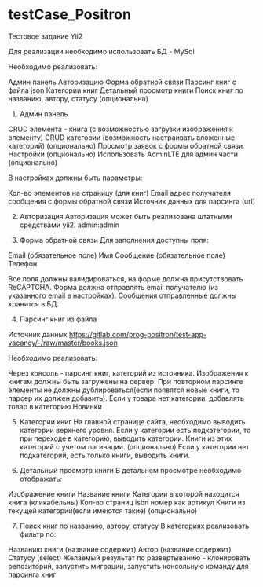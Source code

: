 # testCase_Positron
Тестовое задание Yii2

Для реализации необходимо использовать БД - MySql

Необходимо реализовать:

Админ панель
Авторизацию
Форма обратной связи
Парсинг книг с файла json
Категории книг
Детальный просмотр книги
Поиск книг по названию, автору, статусу (опционально)


1. Админ панель

CRUD элемента - книга (с возможностью загрузки изображения к элементу)
CRUD категории (возможность настраивать вложенные категорий) (опционально)
Просмотр заявок с формы обратной связи
Настройки (опционально)
Использовать AdminLTE для админ части (опционально)

В настройках должны быть параметры:

Кол-во элементов на страницу (для книг)
Email адрес получателя сообщения с формы обратной связи
Источник данных для парсинга (url)


2. Авторизация
Авторизация может быть реализована штатными средствами yii2.
admin:admin

3. Форма обратной связи
Для заполнения доступны поля:

Email (обязательное поле)
Имя
Сообщение (обязательное поле)
Телефон

Все поля должны валидироваться, на форме должна присутствовать ReCAPTCHA.
Форма должна отправлять email получателю (из указанного email в настройках).
Сообщения отправленные должны хранится в БД.

4. Парсинг книг из файла

Источник данных https://gitlab.com/prog-positron/test-app-vacancy/-/raw/master/books.json

Необходимо реализовать:

Через консоль - парсинг книг, категорий из источника.
Изображения к книгам должны быть загружены на сервер.
При повторном парсинге элементы не должны дублироваться(если появятся новые книги, то парсер их должен добавить).
Если у товара нет категории, добавлять товар в категорию Новинки



5. Категории книг
На главной странице сайта, необходимо выводить категории верхнего уровня.
Если у категории есть подкатегории, то при переходе в категорию, выводить категории.
Книги из этих категорий с учетом пагинации. (опционально)
Если у категории нет подкатегорий, есть только книги, выводить книги.

6. Детальный просмотр книги
В детальном просмотре необходимо отображать:

Изображение книги
Название книги
Категории в которой находится книга (кликабельны)
Кол-во страниц
isbn номер как артикул
Книги из текущей категории(если имеются такие) (опционально)


7. Поиск книг по названию, автору, статусу
В категориях реализовать фильтр по:

Названию книги (название содержит)
Автор (название содержит)
Статусу (select)
Желаемый результат по развертыванию - клонировать репозиторий, запустить миграции, запустить консольную команду для парсинга книг
